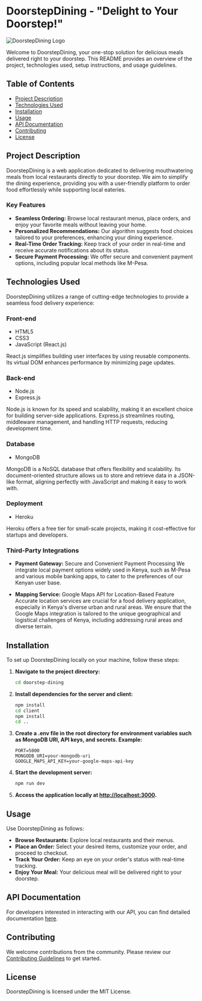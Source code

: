 # DoorstepDining - "Delight to Your Doorstep!"

![DoorstepDining Logo](link-to-your-logo.png)

Welcome to DoorstepDining, your one-stop solution for delicious meals delivered right to your doorstep. This README provides an overview of the project, technologies used, setup instructions, and usage guidelines.

## Table of Contents
- [Project Description](#project-description)
- [Technologies Used](#technologies-used)
- [Installation](#installation)
- [Usage](#usage)
- [API Documentation](#api-documentation)
- [Contributing](#contributing)
- [License](#license)

## Project Description
DoorstepDining is a web application dedicated to delivering mouthwatering meals from local restaurants directly to your doorstep. We aim to simplify the dining experience, providing you with a user-friendly platform to order food effortlessly while supporting local eateries.

### Key Features
- **Seamless Ordering:** Browse local restaurant menus, place orders, and enjoy your favorite meals without leaving your home.
- **Personalized Recommendations:** Our algorithm suggests food choices tailored to your preferences, enhancing your dining experience.
- **Real-Time Order Tracking:** Keep track of your order in real-time and receive accurate notifications about its status.
- **Secure Payment Processing:** We offer secure and convenient payment options, including popular local methods like M-Pesa.

## Technologies Used
DoorstepDining utilizes a range of cutting-edge technologies to provide a seamless food delivery experience:

### Front-end
- HTML5
- CSS3
- JavaScript (React.js)

React.js simplifies building user interfaces by using reusable components. Its virtual DOM enhances performance by minimizing page updates.

### Back-end
- Node.js
- Express.js

Node.js is known for its speed and scalability, making it an excellent choice for building server-side applications. Express.js streamlines routing, middleware management, and handling HTTP requests, reducing development time.

### Database
- MongoDB

MongoDB is a NoSQL database that offers flexibility and scalability. Its document-oriented structure allows us to store and retrieve data in a JSON-like format, aligning perfectly with JavaScript and making it easy to work with.

### Deployment
- Heroku

Heroku offers a free tier for small-scale projects, making it cost-effective for startups and developers.

### Third-Party Integrations
- **Payment Gateway:** Secure and Convenient Payment Processing
  We integrate local payment options widely used in Kenya, such as M-Pesa and various mobile banking apps, to cater to the preferences of our Kenyan user base.

- **Mapping Service:** Google Maps API for Location-Based Feature
  Accurate location services are crucial for a food delivery application, especially in Kenya's diverse urban and rural areas. We ensure that the Google Maps integration is tailored to the unique geographical and logistical challenges of Kenya, including addressing rural areas and diverse terrain.

## Installation

To set up DoorstepDining locally on your machine, follow these steps:

1. **Navigate to the project directory:**

    ```bash
    cd doorstep-dining
    ```

2. **Install dependencies for the server and client:**

    ```bash
    npm install
    cd client
    npm install
    cd ..
    ```

3. **Create a .env file in the root directory for environment variables such as MongoDB URI, API keys, and secrets. Example:**

    ```env
    PORT=5000
    MONGODB_URI=your-mongodb-uri
    GOOGLE_MAPS_API_KEY=your-google-maps-api-key
    ```

4. **Start the development server:**

    ```bash
    npm run dev
    ```

5. **Access the application locally at [http://localhost:3000](http://localhost:3000).**

## Usage

Use DoorstepDining as follows:

- **Browse Restaurants:** Explore local restaurants and their menus.
- **Place an Order:** Select your desired items, customize your order, and proceed to checkout.
- **Track Your Order:** Keep an eye on your order's status with real-time tracking.
- **Enjoy Your Meal:** Your delicious meal will be delivered right to your doorstep.

## API Documentation

For developers interested in interacting with our API, you can find detailed documentation [here](link-to-your-api-docs).

## Contributing

We welcome contributions from the community. Please review our [Contributing Guidelines](CONTRIBUTING.md) to get started.

## License

DoorstepDining is licensed under the MIT License.

